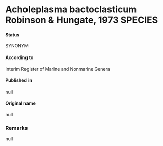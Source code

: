 # Acholeplasma bactoclasticum Robinson & Hungate, 1973 SPECIES

#### Status
SYNONYM

#### According to
Interim Register of Marine and Nonmarine Genera

#### Published in
null

#### Original name
null

### Remarks
null